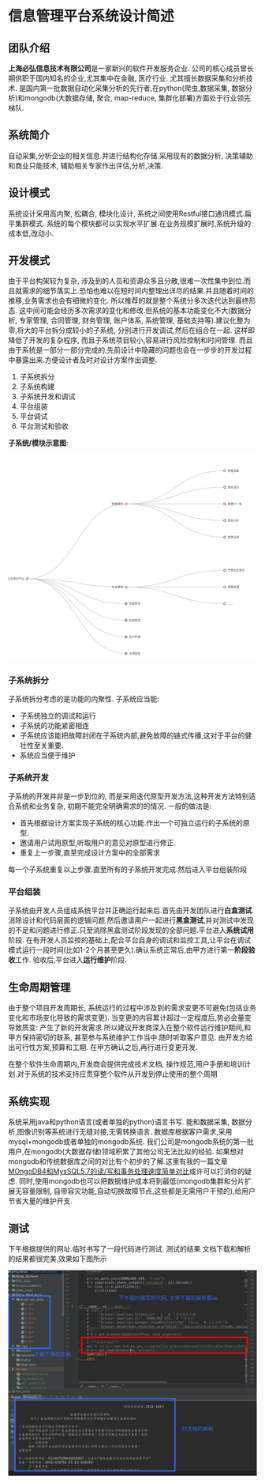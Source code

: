 # 信息管理平台系统设计简述

## 团队介绍

**上海必弘信息技术有限公司**是一家新兴的软件开发服务企业. 公司的核心成员曾长期供职于国内知名的企业,尤其集中在金融, 医疗行业. 尤其擅长数据采集和分析技术. 是国内第一批数据自动化采集分析的先行者,在python(爬虫,数据采集, 数据分析)和mongodb(大数据存储, 聚合, map-reduce, 集群化部署)方面处于行业领先梯队.

## 系统简介

自动采集,分析企业的相关信息.并进行结构化存储.采用现有的数据分析, 决策辅助和商业只能技术, 辅助相关专家作出评估,分析,决策.


## 设计模式

系统设计采用高内聚, 松耦合, 模块化设计, 系统之间使用Restful接口通讯模式.扁平集群模式. 系统的每个模块都可以实现水平扩展.在业务规模扩展时,系统升级的成本低,改动小.

## 开发模式

由于平台构架较为复杂, 涉及到的人员和资源众多且分散,很难一次性集中到位.而且就需求的细节落实上.恐怕也难以在短时间内整理出详尽的结果.并且随着时间的推移,业务需求也会有细微的变化.
所以推荐的就是整个系统分多次迭代达到最终形态. 这中间可能会经历多次需求的变化和修改.但系统的基本功能变化不大(数据分析, 专家管理, 合同管理, 财务管理, 账户体系, 系统管理, 基础支持等).建议化整为零,将大的平台拆分成较小的子系统, 分别进行开发调试,然后在组合在一起. 这样即降低了开发的复杂程序, 而且子系统项目较小,容易进行风险控制和时间管理. 而且由于系统是一部分一部分完成的,先前设计中隐藏的问题也会在一步步的开发过程中暴露出来.方便设计者及时对设计方案作出调整.

1. 子系统拆分
2. 子系统构建
3. 子系统开发和调试
4. 平台组装
5. 平台调试
6. 平台测试和验收

**子系统/模块示意图**:

![子系统/模块示意图](image/架构简图.png)

### 子系统拆分

子系统拆分考虑的是功能的内聚性. 子系统应当能:

* 子系统独立的调试和运行
* 子系统的功能紧密相连
* 子系统应该能把故障封闭在子系统内部,避免故障的链式传播,这对于平台的健壮性至关重要.
* 系统应当便于维护

### 子系统开发

子系统的开发并非是一步到位的, 而是采用迭代原型开发方法,这种开发方法特别适合系统和业务复杂, 初期不能完全明确需求的的情况. 一般的做法是:

* 首先根据设计方案实现子系统的核心功能.作出一个可独立运行的子系统的原型.
* 邀请用户试用原型,听取用户的意见对原型进行修正.
* 重复上一步骤,直至完成设计方案中的全部需求

每一个子系统重复以上步骤.直至所有的子系统开发完成.然后进入平台组装阶段

### 平台组装

子系统由开发人员组成系统平台并正确运行起来后.首先由开发团队进行**白盒测试**.消除设计和代码层面的逻辑问题.然后邀请用户一起进行**黑盒测试**,并对测试中发现的不足和问题进行修正.只至消除黑盒测试阶段发现的全部问题.平台进入**系统试用**阶段. 在有开发人员监控的基础上,配合平台自身的调试和监控工具,让平台在调试模式运行一段时间(比如1-2个月甚至更久).确认系统正常后,由甲方进行第一**阶段验收**工作. 验收后,平台进入**运行维护**阶段.

## 生命周期管理

由于整个项目开发周期长, 系统运行的过程中涉及到的需求变更不可避免(包括业务变化和市场变化导致的需求变更). 当变更的内容累计超过一定程度后,势必会量变导致质变: 产生了新的开发需求.所以建议开发商深入在整个软件运行维护期间,和甲方保持密切的联系, 甚至参与系统维护工作当中.随时听取客户意见. 由开发方给出可行性方案,预算和工期. 在甲方确认之后,再行进行变更开发.

在整个软件生命周期内,开发商会提供完成技术文档, 操作规范,用户手册和培训计划.对于系统的技术支持应贯穿整个软件从开发到停止使用的整个周期

## 系统实现

系统采用java和python语言(或者单独的python)语言书写. 能和数据采集, 数据分析,图像识别等系统进行无缝对接,无需转换语言.
数据库根据客户需求,采用mysql+mongodb或者单独的mongodb系统. 我们公司是mongodb系统的第一批用户,在mongodb(大数据存储)领域积累了其他公司无法比拟的经验. 如果想对mongodb和传统数据库之间的对比有个初步的了解.这里有我的一篇文章[MOngoDB4和MysSQL5.7的读/写和事务处理速度简单对比](https://www.jianshu.com/p/d37705f24fbe)或许可以打消你的疑虑.
同时,使用mongodb也可以把数据维护成本将到最低(mongodb集群和分片扩展无容量限制, 自带容灾功能,自动切换故障节点,这些都是无需用户干预的),给用户节省大量的维护开支.

## 测试

下午根据提供的网址.临时书写了一段代码进行测试. 测试的结果 文档下载和解析的结果都很完美.效果如下图所示

![测试](image/12.png)